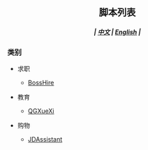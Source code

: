 ## <p align='center'>脚本列表</p>

##### <p align='center'> | <a href='#'>中文</a> | <a href='#'>English</a> | </p>

### 类别

* 求职

  * <a href='#'>BossHire</a>
* 教育

  * <a href='#'>QGXueXi</a>
* 购物

  * <a href='#'>JDAssistant</a>
